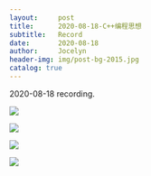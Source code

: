 ```yaml
---
layout:     post
title:      2020-08-18-C++编程思想
subtitle:   Record
date:       2020-08-18
author:     Jocelyn
header-img: img/post-bg-2015.jpg
catalog: true
---
```


2020-08-18 recording.

![](https://tva1.sinaimg.cn/large/007S8ZIlly1ghvdfqrwtgj30u012taod.jpg)

![](https://tva1.sinaimg.cn/large/007S8ZIlly1ghvdfqjalmj30u012t4e2.jpg)

![](https://tva1.sinaimg.cn/large/007S8ZIlly1ghvdfqaz2lj30u012t4b8.jpg)

![](https://tva1.sinaimg.cn/large/007S8ZIlly1ghvdfq2sofj30u012takl.jpg)